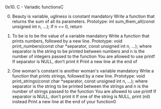 0x10. C - Variadic functionsC

0. Beauty is variable, ugliness is constant mandatory Write a function that returns the sum of all its parameters.
Prototype: int sum_them_all(const unsigned int n, ...); If n == 0, return

1. To be is to be the value of a variable mandatory Write a function that prints numbers, followed by a new line.
Prototype: void print_numbers(const char *separator, const unsigned int n, ...); where separator is the string to be printed between numbers and n is the number of integers passed to the function You are allowed to use printf If separator is NULL, don’t print it Print a new line at the end of

2. One woman's constant is another woman's variable mandatory Write a function that prints strings, followed by a new line.
Prototype: void print_strings(const char *separator, const unsigned int n, ...); where separator is the string to be printed between the strings and n is the number of strings passed to the function You are allowed to use printf If separator is NULL, don’t print it If one of the string is NULL, print (nil) instead Print a new line at the end of your function0
